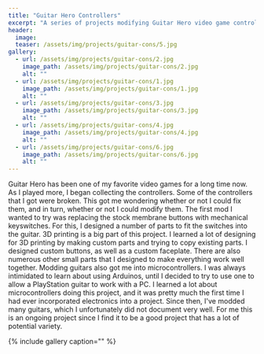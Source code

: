 ```yaml
---
title: "Guitar Hero Controllers"
excerpt: "A series of projects modifying Guitar Hero video game controllers."
header:
  image: 
  teaser: /assets/img/projects/guitar-cons/5.jpg
gallery:
  - url: /assets/img/projects/guitar-cons/2.jpg
    image_path: /assets/img/projects/guitar-cons/2.jpg
    alt: ""
  - url: /assets/img/projects/guitar-cons/1.jpg
    image_path: /assets/img/projects/guitar-cons/1.jpg
    alt: ""
  - url: /assets/img/projects/guitar-cons/3.jpg
    image_path: /assets/img/projects/guitar-cons/3.jpg
    alt: ""
  - url: /assets/img/projects/guitar-cons/4.jpg
    image_path: /assets/img/projects/guitar-cons/4.jpg
    alt: ""
  - url: /assets/img/projects/guitar-cons/6.jpg
    image_path: /assets/img/projects/guitar-cons/6.jpg
    alt: ""
---
```


Guitar Hero has been one of my favorite video games for a long time now. As I played more, I began collecting the controllers. Some of the controllers that I got were broken. This got me wondering whether or not I could fix
them, and in turn, whether or not I could modify them. The first mod I wanted to try was replacing the stock membrane buttons with mechanical keyswitches. For this, I designed a number of parts to fit the switches into the 
guitar. 3D printing is a big part of this project. I learned a lot of designing for 3D printing by making custom parts and trying to copy existing parts. I designed custom buttons, as well as a custom faceplate. There are also numerous other small parts that I designed to make everything work well together.
Modding guitars also got me into microcontrollers. I was always intimidated to learn about using Arduinos, until I decided to try to use one to allow a PlayStation guitar to work with a PC. I learned a lot about microcontrollers 
doing this project, and it was pretty much the first time I had ever incorporated electronics into a project. Since then, I've modded many guitars, which I unfortunately did not document very well. For me this is an ongoing
 project since I find it to be a good project that has a lot
of potential variety. 

{% include gallery caption="" %}